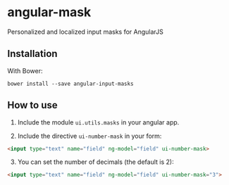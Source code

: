angular-mask
============

Personalized and localized input masks for AngularJS

Installation
------------

With Bower:

```
bower install --save angular-input-masks
```

How to use
----------

1. Include the module ```ui.utils.masks``` in your angular app.

2. Include the directive ```ui-number-mask``` in your form:

```html
<input type="text" name="field" ng-model="field" ui-number-mask>
```

3. You can set the number of decimals (the default is 2):

```html
<input type="text" name="field" ng-model="field" ui-number-mask="3">
```
